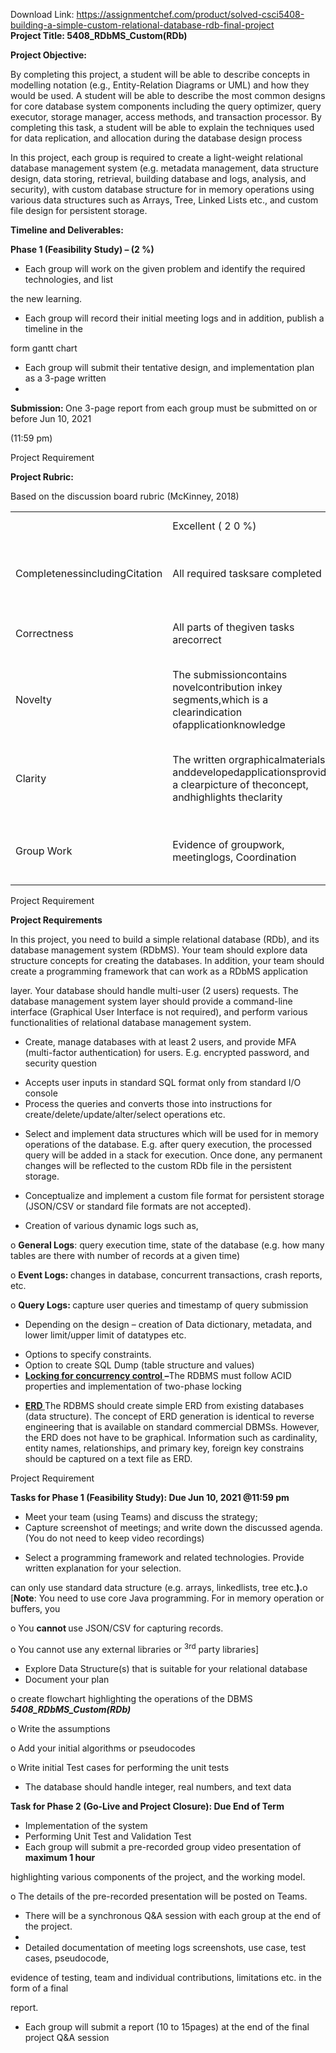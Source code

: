 Download Link: https://assignmentchef.com/product/solved-csci5408-building-a-simple-custom-relational-database-rdb-final-project
<br>
<strong>Project Title: 5408_RDbMS_Custom(RDb)</strong>

<strong>Project Objective:</strong>

By completing this project, a student will be able to describe concepts in modelling notation (e.g., Entity-Relation Diagrams or UML) and how they would be used. A student will be able to describe the most common designs for core database system components including the query optimizer, query executor, storage manager, access methods, and transaction processor. By completing this task, a student will be able to explain the techniques used for data replication, and allocation during the database design process

In this project, each group is required to create a light-weight relational database management system (e.g. metadata management, data structure design, data storing, retrieval, building database and logs, analysis, and security), with custom database structure for in memory operations using various data structures such as Arrays, Tree, Linked Lists etc., and custom file design for persistent storage.




<strong>Timeline and Deliverables:</strong>

<strong>Phase 1 (Feasibility Study) – (2 %)</strong>

<ul>

 <li>Each group will work on the given problem and identify the required technologies, and list</li>

</ul>

the new learning.

<ul>

 <li>Each group will record their initial meeting logs and in addition, publish a timeline in the</li>

</ul>

form gantt chart

<ul>

 <li>Each group will submit their tentative design, and implementation plan as a 3-page written</li>

 <li></li>

</ul>

<strong>Submission: </strong>One 3-page report from each group must be submitted on or before Jun 10, 2021

(11:59 pm)




Project Requirement

<strong>Project Rubric:</strong>

Based on the discussion board rubric (McKinney, 2018)

<table>

 <tbody>

  <tr>

   <td width="94"> </td>

   <td width="123">Excellent ( 2 0 %)</td>

   <td width="132">Proficient (15%)</td>

   <td width="123">Marginal (10%)</td>

   <td width="151">Unacceptable (0%)</td>

  </tr>

  <tr>

   <td width="94">CompletenessincludingCitation</td>

   <td width="123">All required tasksare completed</td>

   <td width="132">Submissionhighlights taskscompletion.However, missedsome tasks inbetween, whichcreated adisconnection</td>

   <td width="123">Some tasks arecompleted, whichare disjoint innature.</td>

   <td width="151">Incorrect and irrelevant</td>

  </tr>

  <tr>

   <td width="94">Correctness</td>

   <td width="123">All parts of thegiven tasks arecorrect</td>

   <td width="132">Most of the giventasks are correctHowever, someportions need minormodifications</td>

   <td width="123">Most of the giventasks areincorrect. Thesubmissionrequires majormodifications.</td>

   <td width="151">Incorrect andunacceptable</td>

  </tr>

  <tr>

   <td width="94">Novelty</td>

   <td width="123">The submissioncontains novelcontribution inkey segments,which is a clearindication ofapplicationknowledge</td>

   <td width="132">The submissionlacks novelcontributions. Thereare some evidencesof novelty, however,it is not significant</td>

   <td width="123">The submissiondoes not containnovelcontributions.However, there isan evidence ofsome effort</td>

   <td width="151">There is no novelty</td>

  </tr>

  <tr>

   <td width="94">Clarity</td>

   <td width="123">The written orgraphicalmaterials, anddevelopedapplicationsprovide a clearpicture of theconcept, andhighlights theclarity</td>

   <td width="132">The written orgraphical materials,and developedapplications do notshow clear pictureof the concept.There is room forimprovement</td>

   <td width="123">The written orgraphicalmaterials, anddevelopedapplications fail toprove the clarity.Backgroundknowledge isneeded</td>

   <td width="151">Failed to prove theclarity. Need properbackground knowledgeto perform the tasks</td>

  </tr>

  <tr>

   <td width="94">Group Work</td>

   <td width="123">Evidence of groupwork, meetinglogs, Coordination</td>

   <td width="132">Evidence of groupwork. However,missed meetinglogs, room forimprovement inCoordination</td>

   <td width="123">Missed meetinglogs, failed todisplay groupcoordination</td>

   <td width="151">No group work done.Project is unacceptable</td>

  </tr>

 </tbody>

</table>




Project Requirement

<strong>Project Requirements</strong>

In this project, you need to build a simple relational database (RDb), and its database management system (RDbMS). Your team should explore data structure concepts for creating the databases. In addition, your team should create a programming framework that can work as a RDbMS application

layer. Your database should handle multi-user (2 users) requests. The database management system layer should provide a command-line interface (Graphical User Interface is not required), and perform various functionalities of relational database management system.

<ul>

 <li>Create, manage databases with at least 2 users, and provide MFA (multi-factor authentication) for users. E.g. encrypted password, and security question</li>

</ul>

<ul>

 <li>Accepts user inputs in standard SQL format only from standard I/O console</li>

 <li>Process the queries and converts those into instructions for create/delete/update/alter/select operations etc.</li>

</ul>

<ul>

 <li>Select and implement data structures which will be used for in memory operations of the database. E.g. after query execution, the processed query will be added in a stack for execution. Once done, any permanent changes will be reflected to the custom RDb file in the persistent storage.</li>

</ul>

<ul>

 <li>Conceptualize and implement a custom file format for persistent storage (JSON/CSV or standard file formats are not accepted).</li>

</ul>

<ul>

 <li>Creation of various dynamic logs such as,</li>

</ul>

o <strong>General Logs</strong>: query execution time, state of the database (e.g. how many tables are there with number of records at a given time)

o <strong>Event Logs: </strong>changes in database, concurrent transactions, crash reports, etc.

o <strong>Query Logs: </strong>capture user queries and timestamp of query submission

<ul>

 <li>Depending on the design – creation of Data dictionary, metadata, and lower limit/upper limit of datatypes etc.</li>

</ul>

<ul>

 <li>Options to specify constraints.</li>

 <li>Option to create SQL Dump (table structure and values)</li>

 <li><strong><u>Locking for concurrency control </u></strong><strong>–</strong>The RDBMS must follow ACID properties and implementation of two-phase locking</li>

</ul>

<ul>

 <li><strong><u>ERD </u></strong>The RDBMS should create simple ERD from existing databases (data structure). The concept of ERD generation is identical to reverse engineering that is available on standard commercial DBMSs. However, the ERD does not have to be graphical. Information such as cardinality, entity names, relationships, and primary key, foreign key constrains should be captured on a text file as ERD.</li>

</ul>




Project Requirement

<strong>Tasks for Phase 1 (Feasibility Study): Due Jun 10, 2021 @11:59 pm</strong>

<ul>

 <li>Meet your team (using Teams) and discuss the strategy;</li>

 <li>Capture screenshot of meetings; and write down the discussed agenda. (You do not need to keep video recordings)</li>

</ul>

<ul>

 <li>Select a programming framework and related technologies. Provide written explanation for your selection.</li>

</ul>

can only use standard data structure (e.g. arrays, linkedlists, tree etc.<strong>).</strong>o [<strong>Note</strong>: You need to use core Java programming. For in memory operation or buffers, you

o You <strong>cannot </strong>use JSON/CSV for capturing records.

o You cannot use any external libraries or <sup>3</sup><sup>rd</sup> party libraries]

<ul>

 <li>Explore Data Structure(s) that is suitable for your relational database</li>

 <li>Document your plan</li>

</ul>

o create flowchart highlighting the operations of the DBMS<strong><em> 5408_RDbMS_Custom(RDb)</em></strong>

o Write the assumptions

o Add your initial algorithms or pseudocodes

o Write initial Test cases for performing the unit tests

<ul>

 <li>The database should handle integer, real numbers, and text data</li>

</ul>

<strong>Task for Phase 2 (Go-Live and Project Closure): Due End of Term</strong>

<ul>

 <li>Implementation of the system</li>

 <li>Performing Unit Test and Validation Test</li>

 <li>Each group will submit a pre-recorded group video presentation of <strong>maximum 1 hour</strong></li>

</ul>

highlighting various components of the project, and the working model.

o The details of the pre-recorded presentation will be posted on Teams.

<ul>

 <li>There will be a synchronous Q&amp;A session with each group at the end of the project.</li>

 <li></li>

 <li>Detailed documentation of meeting logs screenshots, use case, test cases, pseudocode,</li>

</ul>

evidence of testing, team and individual contributions, limitations etc. in the form of a final

report.

<ul>

 <li>Each group will submit a report (10 to 15pages) at the end of the final project Q&amp;A session</li>

</ul>
